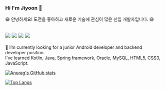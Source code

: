 ### Hi I'm Jiyoon 👋

😀 안녕하세요!  도전을 좋아하고 새로운 기술에 관심이 많은 신입 개발자입니다. 😃<br>

<img src="https://img.shields.io/badge/Android-3DDC84?style=flat-square&logo=Android&logoColor=white"/> <img src="https://img.shields.io/badge/Kotlin-db2ad8?style=flat-square&logo=Kotlin&logoColor=white"/> <img src="https://img.shields.io/badge/JavaScript-fcfc23?style=flat-square&logo=JavaScript&logoColor=white"/> <img src="https://img.shields.io/badge/Java-a13000?style=flat-square&logo=Java&logoColor=white"/>
---
🌱 I’m currently looking for a junior Android developer and backend developer position.<br>
I've learned Kotlin, Java, Spring framework, Oracle, MySQL, HTML5, CSS3, JavaScript.

<!--
**JiyoonChae/JiyoonChae** is a ✨ _special_ ✨ repository because its `README.md` (this file) appears on your GitHub profile.

Here are some ideas to get you started:

- 🔭 I’m currently working on ...
- 🌱 I’m currently learning ...
- 👯 I’m looking to collaborate on ...
- 🤔 I’m looking for help with ...
- 💬 Ask me about ...
- 📫 How to reach me: ...
- 😄 Pronouns: ...
- ⚡ Fun fact: ...
-->
[![Anurag's GitHub stats](https://github-readme-stats.vercel.app/api?username=JiyoonChae&hide=issues&count_private=true&show_icons=true&theme=dracula)](https://github.com/anuraghazra/github-readme-stats)  



[![Top Langs](https://github-readme-stats.vercel.app/api/top-langs/?username=JiyoonChae&layout=compact&hide=css)](https://github.com/anuraghazra/github-readme-stats)




